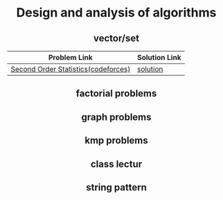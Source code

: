 
<h1 align = "center">Design and analysis of algorithms</h1>
<h2 align = "center">vector/set</h2>


Problem Link | Solution Link
------------  | ------------
[Second Order Statistics(codeforces)](https://codeforces.com/problemset/problem/22/A/) | [solution](https://codeforces.com/contest/22/submission/185242779/) 
<h2 align = "center">factorial problems</h2>
<h2 align = "center">graph problems</h2>
<h2 align = "center">kmp problems</h2>
<h2 align = "center">class lectur</h2>
<h2 align = "center">string pattern</h2>
